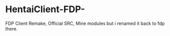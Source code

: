 # HentaiClient-FDP-
FDP Client Remake, Official SRC, Mine modules but i renamed it back to fdp there.
